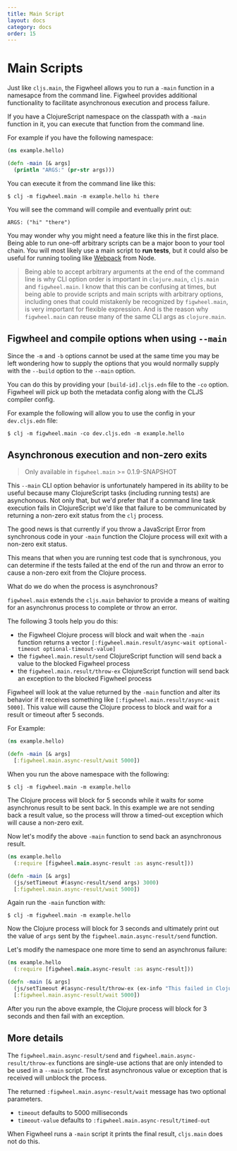```yaml
---
title: Main Script
layout: docs
category: docs
order: 15
---
```


# Main Scripts

<div class="lead-in">Just like <code>cljs.main</code>, the Figwheel allows you to
run a <code>-main</code> function in a namesapce from the command line. Figwheel
provides additional functionality to facilitate asynchronous execution
and process failure.</div>

If you have a ClojureScript namespace on the classpath with a `-main`
function in it, you can execute that function from the command line.

For example if you have the following namespace:

```clojure
(ns example.hello)

(defn -main [& args]
  (println "ARGS:" (pr-str args)))
```

You can execute it from the command line like this:

```shell
$ clj -m figwheel.main -m example.hello hi there
```

You will see the command will compile and eventually print out:

```
ARGS: ("hi" "there")
```

You may wonder why you might need a feature like this in the first
place. Being able to run one-off arbitrary scripts can be a major boon
to your tool chain. You will most likely use a main script to **run
tests**, but it could also be useful for running tooling like
[Webpack](https://webpack.js.org/api/node/) from Node.

> Being able to accept arbitrary arguments at the end of the command
> line is why CLI option order is important in `clojure.main`,
> `cljs.main` and `figwheel.main`. I know that this can be confusing
> at times, but being able to provide scripts and main scripts with
> arbitrary options, including ones that could mistakenly be recognized
> by `figwheel.main`, is very important for flexible expression. And is
> the reason why `figwheel.main` can reuse many of the same CLI
> args as `clojure.main`.

## Figwheel and compile options when using `--main`

Since the `-m` and `-b` options cannot be used at the same time you
may be left wondering how to supply the options that you would
normally supply with the `--build` option to the `--main` option.

You can do this by providing your `[build-id].cljs.edn` file to the `-co`
option. Figwheel will pick up both the metadata config along with the CLJS
compiler config. 

For example the following will allow you to use the config in your
`dev.cljs.edn` file:

```shell
$ clj -m figwheel.main -co dev.cljs.edn -m example.hello
```

## Asynchronous execution and non-zero exits

> Only available in `figwheel.main` >= 0.1.9-SNAPSHOT

This `--main` CLI option behavior is unfortunately hampered in its
ability to be useful because many ClojureScript tasks (including
running tests) are asynchonous. Not only that, but we'd prefer that if
a command line task execution fails in ClojureScript we'd like that
failure to be communicated by returning a non-zero exit status from
the `clj` process.

The good news is that currently if you throw a JavaScript Error from
synchronous code in your `-main` function the Clojure process will
exit with a non-zero exit status.

This means that when you are running test code that is synchronous, you
can determine if the tests failed at the end of the run and throw an
error to cause a non-zero exit from the Clojure process.

What do we do when the process is asynchronous?

`figwheel.main` extends the `cljs.main` behavior to provide a means of
waiting for an asynchronus process to complete or throw an error.

The following 3 tools help you do this:

* the Figwheel Clojure process will block and wait when the `-main`
  function returns a vector
  `[:figwheel.main.result/async-wait optional-timeout optional-timeout-value]`
* the `figwheel.main.result/send` ClojureScript function will send
  back a value to the blocked Figwheel process
* the `figwheel.main.result/throw-ex` ClojureScript function will send
  back an exception to the blocked Figwheel process

Figwheel will look at the value returned by the `-main` function and
alter its behavior if it receives something like
`[:figwheel.main.result/async-wait 5000]`. This value will cause the
Clojure process to block and wait for a result or timeout after 5
seconds.

For Example:

```clojure
(ns example.hello)

(defn -main [& args]
  [:figwheel.main.async-result/wait 5000])
```

When you run the above namespace with the following:

```shell
$ clj -m figwheel.main -m example.hello
```

The Clojure process will block for 5 seconds while it waits for some
asynchronus result to be sent back. In this example we are not sending
back a result value, so the process will throw a timed-out exception
which will cause a non-zero exit.

Now let's modify the above `-main` function to send back an
asynchronous result.

```clojure
(ns example.hello
  (:require [figwheel.main.async-result :as async-result]))

(defn -main [& args]
  (js/setTimeout #(async-result/send args) 3000)
  [:figwheel.main.async-result/wait 5000])
```

Again run the `-main` function with:

```shell
$ clj -m figwheel.main -m example.hello
```

Now the Clojure process will block for 3 seconds and ultimately print
out the value of `args` sent by the `figwheel.main.async-result/send`
function.

Let's modify the namespace one more time to send an asynchronus
failure:

```clojure
(ns example.hello
  (:require [figwheel.main.async-result :as async-result]))

(defn -main [& args]
  (js/setTimeout #(async-result/throw-ex (ex-info "This failed in ClojureScript!" {})) 3000)
  [:figwheel.main.async-result/wait 5000])
```

After you run the above example, the Clojure process will block for 3
seconds and then fail with an exception.

## More details

The `figwheel.main.async-result/send` and
`figwheel.main.async-result/throw-ex` functions are single-use actions
that are only intended to be used in a `--main` script. The first
asynchronous value or exception that is received will unblock the
process.

The returned `:figwheel.main.async-result/wait` message has two
optional parameters.

* `timeout` defaults to 5000 milliseconds
* `timeout-value` defaults to `:figwheel.main.async-result/timed-out`

When Figwheel runs a `-main` script it prints the final result,
`cljs.main` does not do this.











  
